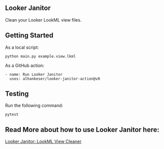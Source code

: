 ## Looker Janitor
Clean your Looker LookML view files.

## Getting Started

As a local script:
```shell
python main.py example.view.lkml
```

As a GitHub action:
```shell
- name: Run Looker Janitor
  uses: alhankeser/looker-janitor-action@v0
```

## Testing

Run the following command:
```
pytest
```

## Read More about how to use Looker Janitor here:
[Looker Janitor: LookML View Cleaner](https://github.com/marketplace/actions/looker-janitor-lookml-view-cleaner)
